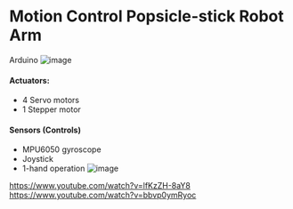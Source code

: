 # Motion Control Popsicle-stick Robot Arm
Arduino
![image](https://user-images.githubusercontent.com/7018624/236264524-dbf8d309-f401-4df3-97fa-50235881d622.png)
#### Actuators:
- 4 Servo motors
- 1 Stepper motor
#### Sensors (Controls)
- MPU6050 gyroscope 
- Joystick
- 1-hand operation
![image](https://user-images.githubusercontent.com/7018624/236264466-32aeda4c-b04f-4dd6-9bca-12ee0e63e1e5.png)

https://www.youtube.com/watch?v=lfKzZH-8aY8
https://www.youtube.com/watch?v=bbvp0ymRyoc
